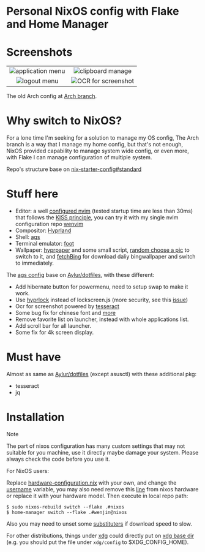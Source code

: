 # Personal NixOS config with Flake and Home Manager
# Screenshots
|  |  |
| :-------------: | :--------------: |
| ![application menu](https://github.com/user-attachments/assets/18995b64-8804-499a-82f1-e504ba316254 "application menu")  | ![clipboard manage](https://github.com/user-attachments/assets/c0107d3e-113c-4d48-8bc7-80e1d2ee788d "clipboard manage") |
| ![logout menu](https://github.com/user-attachments/assets/17183dc5-a355-4f3a-82f8-8fc509527e0c "logout menu") | ![OCR for screenshot](https://github.com/user-attachments/assets/cd305ebc-4a70-42fc-92d8-c078c752e77e "OCR for screenshot")

The old Arch config at [Arch branch](https://github.com/wenjinnn/config/tree/arch).

# Why switch to NixOS?

For a lone time I'm seeking for a solution to manage my OS config, The Arch branch is a way that I manage my home config, but that's not enough, NixOS provided capability to manage system wide config, or even more, with Flake I can manage configuration of multiple system.

Repo's structure base on [nix-starter-config#standard](https://github.com/Misterio77/nix-starter-configs/tree/main/standard)

# Stuff here

* Editor: a well [configured nvim](https://github.com/wenjinnn/config/tree/nixos/xdg/config/nvim) (tested startup time are less than 30ms) that follows the [KISS principle](https://en.wikipedia.org/wiki/KISS_principle), you can try it with my single nvim configuration repo [wenvim](https://github.com/wenjinnn/wenvim)
* Compositor: [Hyprland](https://github.com/hyprwm/Hyprland)  
* Shell: [ags](https://github.com/Aylur/ags)  
* Terminal emulator: [foot](https://codeberg.org/dnkl/foot)
* Wallpaper: [hyprpaper](https://github.com/hyprwm/hyprpaper) and some small script, [random choose a pic](https://github.com/wenjinnn/config/blob/4748ecfcd14b1f4c8e780789c4eb40ca1688629e/xdg/config/ags/service/wallpaper.ts#L79) to switch to it, and [fetchBing](https://github.com/wenjinnn/config/blob/4748ecfcd14b1f4c8e780789c4eb40ca1688629e/xdg/config/ags/service/wallpaper.ts#L49-L82) for download daliy bingwallpaper and switch to immediately.

The [ags config](https://github.com/wenjinnn/config/tree/nixos/xdg/config/ags) base on [Aylur/dotfiles](https://github.com/Aylur/dotfiles), with these different:

* Add hibernate button for powermenu, need to setup swap to make it work.  
* Use [hyprlock](https://github.com/hyprwm/hyprlock) instead of lockscreen.js (more security, see this [issue](https://github.com/Aylur/dotfiles/issues/72))  
* Ocr for screenshot powered by [tesseract](https://github.com/tesseract-ocr/tesseract)
* Some bug fix for chinese font and [more](https://github.com/Aylur/dotfiles/issues/122)
* Remove favorite list on launcher, instead with whole applications list.
* Add scroll bar for all launcher.
* Some fix for 4k screen display.

# Must have

Almost as same as [Aylur/dotfiles](https://github.com/Aylur/dotfiles) (except asusctl) with these additional pkg:

* tesseract
* jq

# Installation

> [!NOTE]
> The part of nixos configuration has many custom settings that may not suitable for you machine, use it directly maybe damage your system.
> Please always check the code before you use it.

For NixOS users:

Replace [hardware-configuration.nix](https://github.com/wenjinnn/config/blob/nixos/nixos/hosts/nixos/hardware-configuration.nix) with your own, and change the [username](https://github.com/wenjinnn/config/blob/1d08b37c56696a953e1c40c0ea9307acf0c1539d/flake.nix#L63) variable, you may also need remove this [line](https://github.com/wenjinnn/config/blob/3c58b72f83b4a4e421ef0fc72a808e2ce31ca68b/flake.nix#L94) from nixos hardware or replace it with your hardware model. Then execute in local repo path:
```
$ sudo nixos-rebuild switch --flake .#nixos
$ home-manager switch --flake .#wenjin@nixos
```

Also you may need to unset some [substituters](https://github.com/wenjinnn/config/blob/1d08b37c56696a953e1c40c0ea9307acf0c1539d/nixos/configuration.nix#L96) if download speed to slow.

For other distributions, things under [xdg](https://github.com/wenjinnn/config/tree/main/xdg) could directly put on [xdg base dir](https://wiki.archlinux.org/title/XDG_Base_Directory) (e.g. you should put the file under `xdg/config` to $XDG_CONFIG_HOME).
